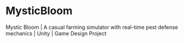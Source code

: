 # MysticBloom
Mystic Bloom | A casual farming simulator with real-time pest defense mechanics | Unity | Game Design Project
